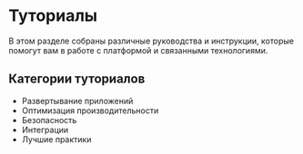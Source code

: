 # Туториалы

В этом разделе собраны различные руководства и инструкции, которые помогут вам в работе с платформой и связанными технологиями.

## Категории туториалов

- Развертывание приложений
- Оптимизация производительности
- Безопасность
- Интеграции
- Лучшие практики
